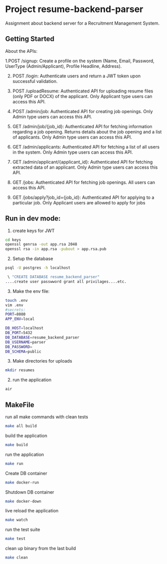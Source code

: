 # Project resume-backend-parser

Assignment about backend server for a Recruitment Management System. 

## Getting Started

About the APIs:

1.POST /signup: Create a profile on the system (Name, Email, Password, UserType
(Admin/Applicant), Profile Headline, Address).

2. POST /login: Authenticate users and return a JWT token upon successful validation.

3. POST /uploadResume: Authenticated API for uploading resume files (only PDF or DOCX) of
the applicant. Only Applicant type users can access this API.

4. POST /admin/job: Authenticated API for creating job openings. Only Admin type users can
access this API.

5. GET /admin/job/{job_id}: Authenticated API for fetching information regarding a job
opening. Returns details about the job opening and a list of applicants. Only Admin type
users can access this API.

6. GET /admin/applicants: Authenticated API for fetching a list of all users in the system. Only
Admin type users can access this API.
7. GET /admin/applicant/{applicant_id}: Authenticated API for fetching extracted data of an
applicant. Only Admin type users can access this API.

8. GET /jobs: Authenticated API for fetching job openings. All users can access this API.

9. GET /jobs/apply?job_id={job_id}: Authenticated API for applying to a particular job. Only
Applicant users are allowed to apply for jobs

## Run in dev mode:

1. create keys for JWT
```bash
cd keys
openssl genrsa -out app.rsa 2048
openssl rsa -in app.rsa -pubout > app.rsa.pub
```

2. Setup the database
```bash
psql -U postgres -h localhost 

 \ "CREATE DATABASE resume_backend_parser"
....create user passwword grant all privilages....etc.
```

3. Make the env file:
```bash
touch .env
vim .env 
#secrets:
PORT=8080
APP_ENV=local

DB_HOST=localhost
DB_PORT=5432
DB_DATABASE=resume_backend_parser
DB_USERNAME=parser
DB_PASSWORD=
DB_SCHEMA=public
```

3. Make directories for uploads
```bash
mkdir resumes
```

2. run the application
```bash
air
```

## MakeFile

run all make commands with clean tests
```bash
make all build
```

build the application
```bash
make build
```

run the application
```bash
make run
```

Create DB container
```bash
make docker-run
```

Shutdown DB container
```bash
make docker-down
```

live reload the application
```bash
make watch
```

run the test suite
```bash
make test
```

clean up binary from the last build
```bash
make clean
```
